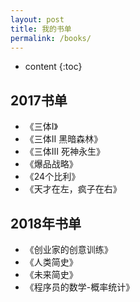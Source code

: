 ```yaml
---
layout: post
title: 我的书单
permalink: /books/
---
```


* content
{:toc}


2017书单
-----------------------------------------------------------------

+ 《三体I》
+ 《三体II 黑暗森林》
+ 《三体III 死神永生》
+ 《爆品战略》
+ 《24个比利》
+ 《天才在左，疯子在右》

2018年书单
----------------------------------------------------------------
+ 《创业家的创意训练》
+ 《人类简史》
+ 《未来简史》
+ 《程序员的数学-概率统计》
